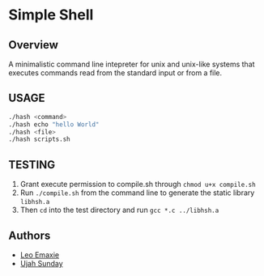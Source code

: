 # Simple Shell

## Overview
A minimalistic command line intepreter for unix and unix-like systems that executes commands read from the standard input or from a file.

## USAGE
```bash
./hash <command>
./hash echo "hello World"
./hash <file>
./hash scripts.sh
```

## TESTING
1. Grant execute permission to compile.sh through `chmod u+x compile.sh`
2. Run `./compile.sh` from the command line to generate the static library `libhsh.a`
3. Then `cd` into the test directory and run `gcc *.c ../libhsh.a`

## Authors
* [Leo Emaxie](https://github.com/leoemaxie)
* [Ujah Sunday](https://github.com/ujah2023)
